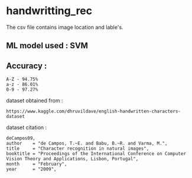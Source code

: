 # handwritting_rec

The csv file contains image location and lable's.

## ML model used : SVM 
## Accuracy :
    A-Z - 94.75%
    a-z - 86.01%
    0-9 - 97.27%

dataset obtained from :  

    https://www.kaggle.com/dhruvildave/english-handwritten-characters-dataset

dataset citation :

    deCampos09,
    author    = "de Campos, T.~E. and Babu, B.~R. and Varma, M.",
    title     = "Character recognition in natural images",
    booktitle = "Proceedings of the International Conference on Computer
    Vision Theory and Applications, Lisbon, Portugal",
    month     = "February",
    year      = "2009",
